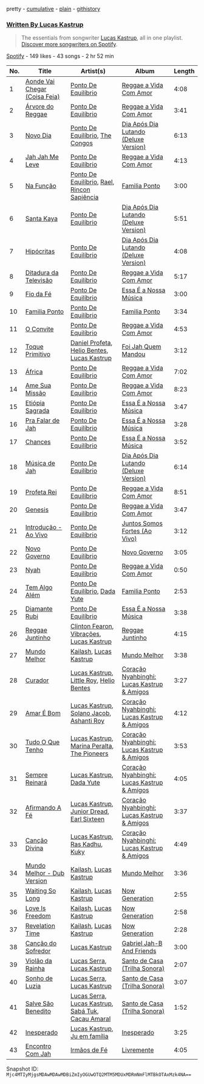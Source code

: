 pretty - [cumulative](/playlists/cumulative/37i9dQZF1EFFFC1lIRMlcB.md) - [plain](/playlists/plain/37i9dQZF1EFFFC1lIRMlcB) - [githistory](https://github.githistory.xyz/mackorone/spotify-playlist-archive/blob/main/playlists/plain/37i9dQZF1EFFFC1lIRMlcB)

### [Written By Lucas Kastrup](https://open.spotify.com/playlist/37i9dQZF1EFFFC1lIRMlcB)

> The essentials from songwriter <a href="https://artists.spotify.com/songwriter/2SvaUOnqS5LqjhwNsyWEJZ">Lucas Kastrup</a>, all in one playlist\. <a href="spotify:genre:0JQ5DAqbMKFSCjnQr8QZ3O">Discover more songwriters on Spotify</a>.

[Spotify](https://open.spotify.com/user/spotify) - 149 likes - 43 songs - 2 hr 52 min

| No. | Title | Artist(s) | Album | Length |
|---|---|---|---|---|
| 1 | [Aonde Vai Chegar \(Coisa Feia\)](https://open.spotify.com/track/6v9305hQPLCujklnSmHmrH) | [Ponto De Equilíbrio](https://open.spotify.com/artist/6crUnfFtxFx7u9OGE1AHZo) | [Reggae a Vida Com Amor](https://open.spotify.com/album/1kN0AUafpsAzU1C49361bA) | 4:08 |
| 2 | [Árvore do Reggae](https://open.spotify.com/track/6igGc7SDElL0VWsKwouG9J) | [Ponto De Equilíbrio](https://open.spotify.com/artist/6crUnfFtxFx7u9OGE1AHZo) | [Reggae a Vida Com Amor](https://open.spotify.com/album/1kN0AUafpsAzU1C49361bA) | 3:41 |
| 3 | [Novo Dia](https://open.spotify.com/track/5zhROXetl6dhshtjXUjo8C) | [Ponto De Equilíbrio](https://open.spotify.com/artist/6crUnfFtxFx7u9OGE1AHZo), [The Congos](https://open.spotify.com/artist/0nGxKkhmIzyu6bvuXrko1e) | [Dia Após Dia Lutando \(Deluxe Version\)](https://open.spotify.com/album/6YFmSe0LapWyAyyNJYLEln) | 6:13 |
| 4 | [Jah Jah Me Leve](https://open.spotify.com/track/4ypqT6MRc3FmLWJXQ7XGNZ) | [Ponto De Equilíbrio](https://open.spotify.com/artist/6crUnfFtxFx7u9OGE1AHZo) | [Reggae a Vida Com Amor](https://open.spotify.com/album/1kN0AUafpsAzU1C49361bA) | 4:13 |
| 5 | [Na Função](https://open.spotify.com/track/1Qc88QWBkD4Ot1nwSKhJNt) | [Ponto De Equilíbrio](https://open.spotify.com/artist/6crUnfFtxFx7u9OGE1AHZo), [Rael](https://open.spotify.com/artist/0GWNKI3VPEcJsOIEhUjmxd), [Rincon Sapiência](https://open.spotify.com/artist/6syQjkQSMIrzw5cFnNRheo) | [Familia Ponto](https://open.spotify.com/album/6geLZHAnVnFUiYErgxf4Qv) | 3:00 |
| 6 | [Santa Kaya](https://open.spotify.com/track/05Ydmz1fD0Htr5DEGpvhD5) | [Ponto De Equilíbrio](https://open.spotify.com/artist/6crUnfFtxFx7u9OGE1AHZo) | [Dia Após Dia Lutando \(Deluxe Version\)](https://open.spotify.com/album/6YFmSe0LapWyAyyNJYLEln) | 5:51 |
| 7 | [Hipócritas](https://open.spotify.com/track/0x12Va4JiO5Qjqcy3VCFn4) | [Ponto De Equilíbrio](https://open.spotify.com/artist/6crUnfFtxFx7u9OGE1AHZo) | [Dia Após Dia Lutando \(Deluxe Version\)](https://open.spotify.com/album/6YFmSe0LapWyAyyNJYLEln) | 4:08 |
| 8 | [Ditadura da Televisão](https://open.spotify.com/track/3TXDNilo3IU4gCoIy2ER56) | [Ponto De Equilíbrio](https://open.spotify.com/artist/6crUnfFtxFx7u9OGE1AHZo) | [Reggae a Vida Com Amor](https://open.spotify.com/album/1kN0AUafpsAzU1C49361bA) | 5:17 |
| 9 | [Fio da Fé](https://open.spotify.com/track/0azZ6YyIM3cwmCMn0sgEmF) | [Ponto De Equilíbrio](https://open.spotify.com/artist/6crUnfFtxFx7u9OGE1AHZo) | [Essa É a Nossa Música](https://open.spotify.com/album/2DHuVsqUAms5Mxa0qwtoVc) | 3:00 |
| 10 | [Familia Ponto](https://open.spotify.com/track/47VbY3pygnNQ4Ed9vPTwAf) | [Ponto De Equilíbrio](https://open.spotify.com/artist/6crUnfFtxFx7u9OGE1AHZo) | [Familia Ponto](https://open.spotify.com/album/6geLZHAnVnFUiYErgxf4Qv) | 3:34 |
| 11 | [O Convite](https://open.spotify.com/track/2aRrL0YiXk89WWOwynYBMx) | [Ponto De Equilíbrio](https://open.spotify.com/artist/6crUnfFtxFx7u9OGE1AHZo) | [Reggae a Vida Com Amor](https://open.spotify.com/album/1kN0AUafpsAzU1C49361bA) | 4:53 |
| 12 | [Toque Primitivo](https://open.spotify.com/track/5V3hDjjDd11QQziHbjCT8i) | [Daniel Profeta](https://open.spotify.com/artist/5kzlekzE6BvBzIhRqgsB0w), [Helio Bentes](https://open.spotify.com/artist/0BIwZsx9BET2BstY2DRa9x), [Lucas Kastrup](https://open.spotify.com/artist/7ItyZEmbOX87GJTDlkEqDO) | [Foi Jah Quem Mandou](https://open.spotify.com/album/0PtuaNT0sysrBvZwY9ELvd) | 3:12 |
| 13 | [África](https://open.spotify.com/track/0G1ioXbnO6iGbw4BshL4sJ) | [Ponto De Equilíbrio](https://open.spotify.com/artist/6crUnfFtxFx7u9OGE1AHZo) | [Reggae a Vida Com Amor](https://open.spotify.com/album/1kN0AUafpsAzU1C49361bA) | 7:02 |
| 14 | [Ame Sua Missão](https://open.spotify.com/track/0jERDLXffwCjTU5Td5zIXK) | [Ponto De Equilíbrio](https://open.spotify.com/artist/6crUnfFtxFx7u9OGE1AHZo) | [Reggae a Vida Com Amor](https://open.spotify.com/album/1kN0AUafpsAzU1C49361bA) | 8:23 |
| 15 | [Etiópia Sagrada](https://open.spotify.com/track/58LQob3LvS84O03sloPqzY) | [Ponto De Equilíbrio](https://open.spotify.com/artist/6crUnfFtxFx7u9OGE1AHZo) | [Essa É a Nossa Música](https://open.spotify.com/album/2DHuVsqUAms5Mxa0qwtoVc) | 3:47 |
| 16 | [Pra Falar de Jah](https://open.spotify.com/track/66ZIPA8RrdV6y6GezWGDdR) | [Ponto De Equilíbrio](https://open.spotify.com/artist/6crUnfFtxFx7u9OGE1AHZo) | [Essa É a Nossa Música](https://open.spotify.com/album/2DHuVsqUAms5Mxa0qwtoVc) | 3:28 |
| 17 | [Chances](https://open.spotify.com/track/7wCmZoT43houmTEBitP5bJ) | [Ponto De Equilíbrio](https://open.spotify.com/artist/6crUnfFtxFx7u9OGE1AHZo) | [Essa É a Nossa Música](https://open.spotify.com/album/2DHuVsqUAms5Mxa0qwtoVc) | 3:52 |
| 18 | [Música de Jah](https://open.spotify.com/track/1BCKW27GHBzcNxmNOOXcKL) | [Ponto De Equilíbrio](https://open.spotify.com/artist/6crUnfFtxFx7u9OGE1AHZo) | [Dia Após Dia Lutando \(Deluxe Version\)](https://open.spotify.com/album/6YFmSe0LapWyAyyNJYLEln) | 6:14 |
| 19 | [Profeta Rei](https://open.spotify.com/track/301wtMedruaqRQELl0MKa2) | [Ponto De Equilíbrio](https://open.spotify.com/artist/6crUnfFtxFx7u9OGE1AHZo) | [Reggae a Vida Com Amor](https://open.spotify.com/album/1kN0AUafpsAzU1C49361bA) | 8:51 |
| 20 | [Genesis](https://open.spotify.com/track/1MwEVNDORoVWJDg6kRqWF3) | [Ponto De Equilíbrio](https://open.spotify.com/artist/6crUnfFtxFx7u9OGE1AHZo) | [Reggae a Vida Com Amor](https://open.spotify.com/album/1kN0AUafpsAzU1C49361bA) | 3:47 |
| 21 | [Introdução \- Ao Vivo](https://open.spotify.com/track/1YXw5eHJ7Q3VAYmZuWTjmv) | [Ponto De Equilíbrio](https://open.spotify.com/artist/6crUnfFtxFx7u9OGE1AHZo) | [Juntos Somos Fortes \(Ao Vivo\)](https://open.spotify.com/album/7ECKCoQYnQP3Rfqq9LQdsi) | 3:12 |
| 22 | [Novo Governo](https://open.spotify.com/track/2wZmUUAoCdLcr9SgMZ3RYF) | [Ponto De Equilíbrio](https://open.spotify.com/artist/6crUnfFtxFx7u9OGE1AHZo) | [Novo Governo](https://open.spotify.com/album/7ezdv3qMjcZOXIjrLDvKHG) | 3:05 |
| 23 | [Nyah](https://open.spotify.com/track/4RxYyH7ZGRPzoMUN1lyriz) | [Ponto De Equilíbrio](https://open.spotify.com/artist/6crUnfFtxFx7u9OGE1AHZo) | [Reggae a Vida Com Amor](https://open.spotify.com/album/1kN0AUafpsAzU1C49361bA) | 0:50 |
| 24 | [Tem Algo Além](https://open.spotify.com/track/0BiZdeyfiC7OCswgTCwRb2) | [Ponto De Equilíbrio](https://open.spotify.com/artist/6crUnfFtxFx7u9OGE1AHZo), [Dada Yute](https://open.spotify.com/artist/4mZqYlVhIZJnJtbF39kDjj) | [Familia Ponto](https://open.spotify.com/album/6geLZHAnVnFUiYErgxf4Qv) | 2:53 |
| 25 | [Diamante Rubi](https://open.spotify.com/track/3IA66NZnwvk2tNdAUKNToQ) | [Ponto De Equilíbrio](https://open.spotify.com/artist/6crUnfFtxFx7u9OGE1AHZo) | [Essa É a Nossa Música](https://open.spotify.com/album/2DHuVsqUAms5Mxa0qwtoVc) | 3:38 |
| 26 | [Reggae Juntinho](https://open.spotify.com/track/33Xp1gdWmJe7gIDePPvAbp) | [Clinton Fearon](https://open.spotify.com/artist/2mSiPzmzBCGS7p6tEuRuTd), [Vibrações](https://open.spotify.com/artist/7BVAEbZsvTJ5ZGH87anDtT), [Lucas Kastrup](https://open.spotify.com/artist/7ItyZEmbOX87GJTDlkEqDO) | [Reggae Juntinho](https://open.spotify.com/album/5XtVthzSIz5YRcjBusQ0TA) | 4:15 |
| 27 | [Mundo Melhor](https://open.spotify.com/track/0p22eZo9otCwJtqC7RLmc9) | [Kailash](https://open.spotify.com/artist/0g0QI0OyxvulGx6TZCRlU8), [Lucas Kastrup](https://open.spotify.com/artist/7ItyZEmbOX87GJTDlkEqDO) | [Mundo Melhor](https://open.spotify.com/album/6IQkiElPhDcMES5AjifUcM) | 3:38 |
| 28 | [Curador](https://open.spotify.com/track/3j0KxlP0MuRfvkiO4SoGM5) | [Lucas Kastrup](https://open.spotify.com/artist/7ItyZEmbOX87GJTDlkEqDO), [Little Roy](https://open.spotify.com/artist/2trprGWyY8Y0Gjd7OtfLdU), [Helio Bentes](https://open.spotify.com/artist/0BIwZsx9BET2BstY2DRa9x) | [Coração Nyahbinghi: Lucas Kastrup & Amigos](https://open.spotify.com/album/6aB2Q30eHDHe56ui1MmVxW) | 3:27 |
| 29 | [Amar É Bom](https://open.spotify.com/track/60QKV4AxI5xyrOiJLjdma8) | [Lucas Kastrup](https://open.spotify.com/artist/7ItyZEmbOX87GJTDlkEqDO), [Solano Jacob](https://open.spotify.com/artist/2Z5qm6vzoFzV2FfdDQ8kKm), [Ashanti Roy](https://open.spotify.com/artist/7BHabBDR7zhcb8EKxWOxkq) | [Coração Nyahbinghi: Lucas Kastrup & Amigos](https://open.spotify.com/album/6aB2Q30eHDHe56ui1MmVxW) | 4:12 |
| 30 | [Tudo O Que Tenho](https://open.spotify.com/track/1IZsek4rb8hjxy5BgwezfH) | [Lucas Kastrup](https://open.spotify.com/artist/7ItyZEmbOX87GJTDlkEqDO), [Marina Peralta](https://open.spotify.com/artist/5zL3IWBA5pdMvLUmj0Dq2O), [The Pioneers](https://open.spotify.com/artist/4CSqr95TKzLmNeClcDr219) | [Coração Nyahbinghi: Lucas Kastrup & Amigos](https://open.spotify.com/album/6aB2Q30eHDHe56ui1MmVxW) | 3:53 |
| 31 | [Sempre Reinará](https://open.spotify.com/track/3pG8OriC04peRKpzIvQJVv) | [Lucas Kastrup](https://open.spotify.com/artist/7ItyZEmbOX87GJTDlkEqDO), [Dada Yute](https://open.spotify.com/artist/4mZqYlVhIZJnJtbF39kDjj) | [Coração Nyahbinghi: Lucas Kastrup & Amigos](https://open.spotify.com/album/6aB2Q30eHDHe56ui1MmVxW) | 4:05 |
| 32 | [Afirmando A Fé](https://open.spotify.com/track/1SDOCpXl1riGf8dPN7D8X7) | [Lucas Kastrup](https://open.spotify.com/artist/7ItyZEmbOX87GJTDlkEqDO), [Junior Dread](https://open.spotify.com/artist/6nynI5RNNt5DJ9gB4jCRTb), [Earl Sixteen](https://open.spotify.com/artist/73TNAImtt021hntBpAxB4W) | [Coração Nyahbinghi: Lucas Kastrup & Amigos](https://open.spotify.com/album/6aB2Q30eHDHe56ui1MmVxW) | 3:37 |
| 33 | [Canção Divina](https://open.spotify.com/track/2uvW9vWoPDh8XkeTqxx0Oi) | [Lucas Kastrup](https://open.spotify.com/artist/7ItyZEmbOX87GJTDlkEqDO), [Ras Kadhu](https://open.spotify.com/artist/1gpXc70CKYH7STndSWqmog), [Kuky](https://open.spotify.com/artist/4ZWAuhfRl5jD14rKToEoor) | [Coração Nyahbinghi: Lucas Kastrup & Amigos](https://open.spotify.com/album/6aB2Q30eHDHe56ui1MmVxW) | 4:49 |
| 34 | [Mundo Melhor \- Dub Version](https://open.spotify.com/track/68v11S7cJx67YEnuPiQxpZ) | [Kailash](https://open.spotify.com/artist/0g0QI0OyxvulGx6TZCRlU8), [Lucas Kastrup](https://open.spotify.com/artist/7ItyZEmbOX87GJTDlkEqDO) | [Mundo Melhor](https://open.spotify.com/album/6IQkiElPhDcMES5AjifUcM) | 3:36 |
| 35 | [Waiting So Long](https://open.spotify.com/track/0cQr2Q73q9nTBOn0HguJFg) | [Kailash](https://open.spotify.com/artist/0g0QI0OyxvulGx6TZCRlU8), [Lucas Kastrup](https://open.spotify.com/artist/0M3bbKDlJTgoamzhhGcuEj) | [Now Generation](https://open.spotify.com/album/44c0hwLagKXQwphCoNvd4G) | 2:55 |
| 36 | [Love Is Freedom](https://open.spotify.com/track/6p9cYLrniQ4pAZ56OIhMyD) | [Kailash](https://open.spotify.com/artist/0g0QI0OyxvulGx6TZCRlU8), [Lucas Kastrup](https://open.spotify.com/artist/0M3bbKDlJTgoamzhhGcuEj) | [Now Generation](https://open.spotify.com/album/44c0hwLagKXQwphCoNvd4G) | 2:58 |
| 37 | [Revelation Time](https://open.spotify.com/track/0UE3tQRTgGM22VndcQ3BV1) | [Kailash](https://open.spotify.com/artist/0g0QI0OyxvulGx6TZCRlU8), [Lucas Kastrup](https://open.spotify.com/artist/0M3bbKDlJTgoamzhhGcuEj) | [Now Generation](https://open.spotify.com/album/44c0hwLagKXQwphCoNvd4G) | 2:28 |
| 38 | [Canção do Sofredor](https://open.spotify.com/track/32Oof8GtfJQpn2PI8Y4sxM) | [Lucas Kastrup](https://open.spotify.com/artist/7ItyZEmbOX87GJTDlkEqDO) | [Gabriel Jah\-B And Friends](https://open.spotify.com/album/3EMmKWD1sINexO2NCYfcTX) | 3:00 |
| 39 | [Violão da Rainha](https://open.spotify.com/track/7w9oTgr4s01YSHpgXJ0uJA) | [Lucas Serra](https://open.spotify.com/artist/6JeOxmsnOi9kNw12QuUUYL), [Lucas Kastrup](https://open.spotify.com/artist/7ItyZEmbOX87GJTDlkEqDO) | [Santo de Casa \(Trilha Sonora\)](https://open.spotify.com/album/7LATjbczxC3HbzhQV69bCC) | 2:07 |
| 40 | [Sonho de Luzia](https://open.spotify.com/track/3hHgIJsmwuQNxhvRuCe8QI) | [Lucas Serra](https://open.spotify.com/artist/6JeOxmsnOi9kNw12QuUUYL), [Lucas Kastrup](https://open.spotify.com/artist/7ItyZEmbOX87GJTDlkEqDO) | [Santo de Casa \(Trilha Sonora\)](https://open.spotify.com/album/7LATjbczxC3HbzhQV69bCC) | 3:07 |
| 41 | [Salve São Benedito](https://open.spotify.com/track/7ivINTbIxp8XYoKdn3fkcc) | [Lucas Serra](https://open.spotify.com/artist/6JeOxmsnOi9kNw12QuUUYL), [Lucas Kastrup](https://open.spotify.com/artist/7ItyZEmbOX87GJTDlkEqDO), [Sabá Tuk](https://open.spotify.com/artist/7D43g6cTKxRYi0XyB1hVWP), [Cacau Amaral](https://open.spotify.com/artist/1EaIuszbvSA8FHagJzeSPC) | [Santo de Casa \(Trilha Sonora\)](https://open.spotify.com/album/7LATjbczxC3HbzhQV69bCC) | 1:52 |
| 42 | [Inesperado](https://open.spotify.com/track/0eupIHRJZCM2EtZVEIjHil) | [Lucas Kastrup](https://open.spotify.com/artist/7ItyZEmbOX87GJTDlkEqDO), [Ju em família](https://open.spotify.com/artist/6pg8jD6EtfSM5XbIsPqqKq) | [Inesperado](https://open.spotify.com/album/7fjNn0pCODT14KoguYaxyN) | 3:25 |
| 43 | [Encontro Com Jah](https://open.spotify.com/track/2Y7sPLjrzRuhH9KZVN7TWP) | [Irmãos de Fé](https://open.spotify.com/artist/1aJjD4Hp0uNpbYujxCkeHu) | [Livremente](https://open.spotify.com/album/1oqVG1xM2CRF6YwwW23hXa) | 4:05 |

Snapshot ID: `Mjc4MTIyMjgsMDAwMDAwMDBiZmIyOGUwOTQ2MTM5MDUxMDRmNmFlMTBkOTAxMzk4NA==`
